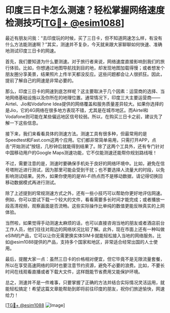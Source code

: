 # 印度三日卡怎么测速？轻松掌握网络速度检测技巧[[TG💪+ @esim1088](https://t.me/s/esim1088)]

最近有朋友问我：“去印度玩的时候，买了三日卡，但不知道网速怎么样，有没有什么方法能测速啊？”其实，测速并不复杂，今天就来跟大家聊聊如何快速、准确地测试印度三日卡的网速。

首先，我们要知道为什么要测速。对于旅行者来说，网络速度直接影响到我们的旅行体验。比如，你想通过地图导航找到目的地，却发现地图加载得慢；或者想发个朋友圈分享美景，结果照片上传半天都没反应。这些问题都会让人很抓狂。因此，提前了解自己的网速是非常必要的。

那么，印度三日卡的网速到底怎样呢？这主要取决于几个因素：运营商的选择、当地网络基础设施以及你所在的地理位置。通常情况下，印度三大主要运营商——Airtel、Jio和Vodafone Idea提供的网络覆盖和服务质量差异较大。如果你选择的是Jio，它的4G网络在很多地方表现不错，尤其是在城市地区。而Airtel和Vodafone则可能在某些偏远地区信号较弱。所以，在购买三日卡之前，建议先了解一下这些信息。

接下来，我们来看看具体的测速方法。测速工具有很多种，但最常用的是Speedtest和Fast.com这两个应用。它们都非常简单易用，只需打开APP，点击“开始测试”按钮，几秒钟后就能得到结果了。除了这两个工具外，还有专门针对中国移动用户的Google Maps测速功能，它不仅能测速还能帮你规划路线哦！

不过，需要注意的是，测速时要确保手机处于良好的网络环境中。比如，避免在信号塔附近进行测试，因为那里可能会受到干扰；也不要选择人流量大的时段，以免影响测试结果。另外，如果你使用的是Wi-Fi热点而不是移动数据，请记得切换回移动数据模式再进行测试。

除了上述提到的常规测速方式之外，还有一些小技巧可以帮助你更好地评估网速。例如，你可以尝试下载一个较大的文件，看看需要多长时间才能完成；或者播放一段高清视频，观察画面是否流畅。这些实际操作比单纯的数值更能反映真实的上网体验。

当然啦，如果觉得手动测速太麻烦的话，也可以直接咨询当地的朋友或者酒店前台工作人员，他们往往对周边的网络状况比较了解。此外，现在市面上还有一种叫做eSIM的产品，它可以让你无需更换实体SIM卡就能轻松接入当地的网络服务。比如@esim1088提供的产品，支持多个国家和地区，非常适合经常出国的人士使用。

最后，提醒大家一点：虽然三日卡的价格相对便宜，但它毕竟不是无限流量套餐，所以在享受高速网络的同时也要注意节约资源，避免不必要的浪费。比如，不要长时间在线观看直播或者下载大文件，这样既能节省费用又能保护环境。

总之，测速并不是一件难事，只要掌握了正确的方法并结合实际情况灵活运用，就能轻松搞定！希望这篇文章能帮助到即将前往印度的朋友，祝你们旅途愉快，网速给力！

[[TG💪+ @esim1088](https://t.me/s/esim1088) ![Image](https://i.postimg.cc/4NQfJmqS/Snipaste-2025-05-13-00-14-12.png)]